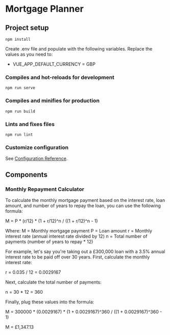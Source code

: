 # Mortgage Planner

## Project setup
```
npm install
```

Create .env file and populate with the following variables. Replace the values as you need to:
* VUE_APP_DEFAULT_CURRENCY = GBP

### Compiles and hot-reloads for development
```
npm run serve
```

### Compiles and minifies for production
```
npm run build
```

### Lints and fixes files
```
npm run lint
```

### Customize configuration
See [Configuration Reference](https://cli.vuejs.org/config/).

## Components

### Monthly Repayment Calculator
To calculate the monthly mortgage payment based on the interest rate, loan amount, and number of years to repay the loan, you can use the following formula:

M = P * (r/12) * (1 + r/12)^n / ((1 + r/12)^n - 1)

Where:
M = Monthly mortgage payment
P = Loan amount
r = Monthly interest rate (annual interest rate divided by 12)
n = Total number of payments (number of years to repay * 12)

For example, let's say you're taking out a £300,000 loan with a 3.5% annual interest rate to be paid off over 30 years. First, calculate the monthly interest rate:

r = 0.035 / 12 = 0.0029167

Next, calculate the total number of payments:

n = 30 * 12 = 360

Finally, plug these values into the formula:

M = 300000 * (0.0029167) * (1 + 0.0029167)^360 / ((1 + 0.0029167)^360 - 1)

M = £1,347.13
